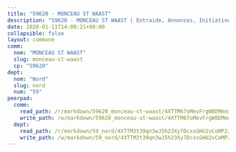 ```yaml
---
title: "59620 - MONCEAU ST WAAST"
description: "59620 - MONCEAU ST WAAST | Entraide, Annonces, Initiatives"
date: 2020-01-11T14:09:21+09:00
collapsible: false
layout: commune
comm:
  nom: "MONCEAU ST WAAST"
  slug: monceau-st-waast
  cp: "59620"
dept:
  nom: "Nord"
  slug: nord
  num: "59"
peerpad:
  comm:
    read_path: /r/markdown/59620_monceau-st-waast/4XTTM67oMevFrgW8EMmnmhEx5BwhgYBsbWXchTxg67eYUyQBU
    write_path: /w/markdown/59620_monceau-st-waast/4XTTM67oMevFrgW8EMmnmhEx5BwhgYBsbWXchTxg67eYUyQBU-K3TgUBSV5Qw6AGsjBQRdve7nZioNj6boZukDEjxsJxXBxpgQAg73XaF5twxZ3FoYKaNbuBpkXHXYSBaMTBqAe7J7bZBmrqKTgbe32V298nUuFW3crEKFQ2CcXJqDVDajwUXHAVyc
  dept:
    read_path: /r/markdown/59_nord/4XTTM3t39qn3wJ5h23Xy7DcxsGHU2vCoMP2z3iS4TUn3TrtdJ
    write_path: /w/markdown/59_nord/4XTTM3t39qn3wJ5h23Xy7DcxsGHU2vCoMP2z3iS4TUn3TrtdJ-K3TgTuZGkuZqXfr6fpmH7pGsMT6ndvZQMyRDze5QBt7XScLWHoBi246kLoDKpTH2Yo4f3AFSSJqGc2ozvNww7qPLqsDjpvahxCbQ6F5znbfjp6kVgaDcTYc9LyhwSfYuCevnvZUQ
---
```


